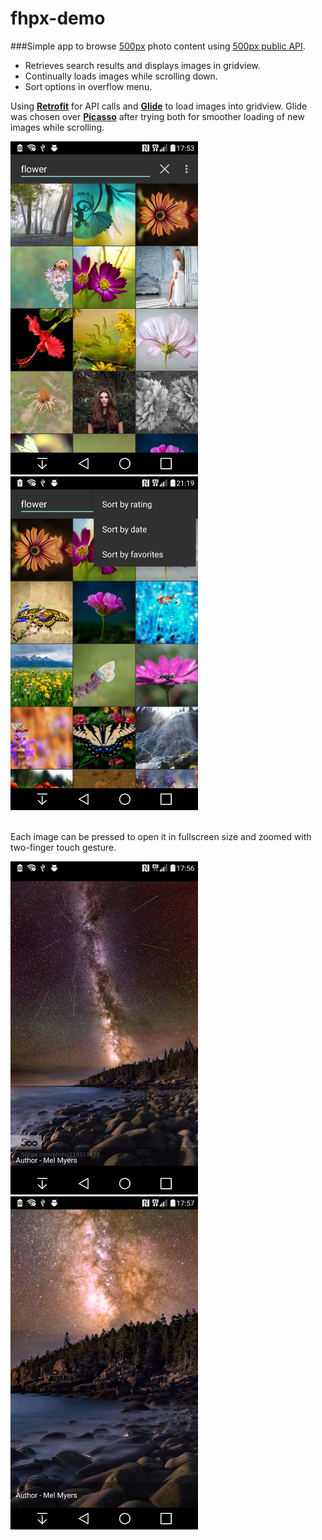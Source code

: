 # fhpx-demo

###Simple app to browse [500px](https://500px.com/) photo content using [500px public API](https://github.com/500px/api-documentation).

* Retrieves search results and displays images in gridview. 
* Continually loads images while scrolling down.
* Sort options in overflow menu.

Using **[Retrofit](http://square.github.io/retrofit/)** for API calls and **[Glide](https://github.com/bumptech/glide)** to load images into gridview. Glide was chosen over **[Picasso](http://square.github.io/picasso/)** after trying both for smoother loading of new images while scrolling.


<img src="screenshots/fhpx_browsing.jpg" width="300"/> <img src="screenshots/fhpx_sort.jpg" width="300"/>

<br />
Each image can be pressed to open it in fullscreen size and zoomed with two-finger touch gesture.

<img src="screenshots/fhpx_full.jpg" width="300"/> <img src="screenshots/fhpx_zoom.jpg" width="300"/>